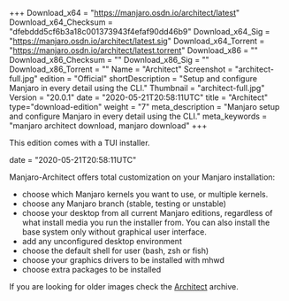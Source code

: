 +++
Download_x64 = "https://manjaro.osdn.io/architect/latest"
Download_x64_Checksum = "dfebddd5cf6b3a18c001373943f4efaf90dd46b9"
Download_x64_Sig = "https://manjaro.osdn.io/architect/latest.sig"
Download_x64_Torrent = "https://manjaro.osdn.io/architect/latest.torrent"
Download_x86 = ""
Download_x86_Checksum = ""
Download_x86_Sig = ""
Download_x86_Torrent = ""
Name = "Architect"
Screenshot = "architect-full.jpg"
edition = "Official"
shortDescription = "Setup and configure Manjaro in every detail using the CLI."
Thumbnail = "architect-full.jpg"
Version = "20.0.1"
date = "2020-05-21T20:58:11UTC"
title = "Architect"
type="download-edition"
weight = "7"
meta_description = "Manjaro setup and configure Manjaro in every detail using the CLI."
meta_keywords = "manjaro architect download, manjaro download"
+++

This edition comes with a TUI installer.

date = "2020-05-21T20:58:11UTC"

Manjaro-Architect offers total customization on your Manjaro installation:

- choose which Manjaro kernels you want to use, or multiple kernels.
- choose any Manjaro branch (stable, testing or unstable)
- choose your desktop from all current Manjaro editions, regardless of what install media you run the installer from. You can also install the base system only without graphical user interface.
- add any unconfigured desktop environment
- choose the default shell for user (bash, zsh or fish)
- choose your graphics drivers to be installed with mhwd
- choose extra packages to be installed

If you are looking for older images check the [Architect](https://osdn.net/projects/manjaro-archive/storage/architect/) archive.
